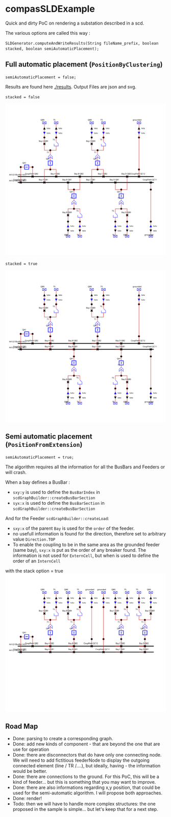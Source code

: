 # compasSLDExample

Quick and dirty PoC on rendering a substation described in a scd.

The various options are called this way :

`SLDGenerator.computeAndWriteResults(String fileName_prefix, boolean stacked, boolean semiAutomaticPlacement);`


## Full automatic placement (`PositionByClustering`)

`semiAutomaticPlacement = false;`

Results are found here [./results](results).
Output Files are json and svg.

`stacked = false`

![./results/test_unstacked.svg](results/test_unstacked.svg)

`stacked = true`

![./results/test_stacked.svg](results/test_stacked.svg)

## Semi automatic placement (`PositionFromExtension`)

`semiAutomaticPlacement = true;`

The algorithm requires all the information  for all the BusBars and Feeders or will crash.

When a bay defines a BusBar :
- `sxy:y` is used to define the `BusBarIndex` in `scdGraphBuilder::createBusBarSection`
- `syx:x` is used to define the `BusBarSection` in `scdGraphBuilder::createBusBarSection`

And for the Feeder `scdGraphBuilder::createLoad`:
- `sxy:x` of the parent `Bay` is used for the `order` of the feeder.
- no usefull information is found for the direction, therefore set to arbitrary value `Direction.TOP`
- To enable the coupling to be in the same area as the grounded feeder (same bay), `sxy:x` is put as the order of any breaker found. The information is not used for `ExternCell`, but when is used to define the order of an `InternCell`


with the stack option = true
![./results/test_stacked.svg](results/test_ExplicitPosition_stacked.svg)

## Road Map
- Done: parsing to create a corresponding graph.
- Done: add new kinds of component - that are beyond the one that are use for operation
- Done: there are disconnectors that do have only one connecting node. We will need to add fictitious feederNode to display the outgoing connected element (line / TR /....), but ideally, having - the information would be better.
- Done: there are connections to the ground. For this PoC, this will be a kind of feeder... but this is something that you may want to improve.
- Done: there are also informations regarding x,y position, that could be used for the semi-automatic algorithm. I will propose both approaches.
- Done: render!
- Todo: then we will have to handle more complex structures: the one proposed in the sample is simple... but let's keep that for a next step.
